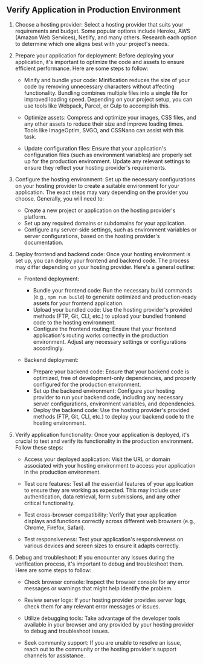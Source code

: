 



## Verify Application in Production Environment

1. Choose a hosting provider: Select a hosting provider that suits your requirements and budget. Some popular options include Heroku, AWS (Amazon Web Services), Netlify, and many others. Research each option to determine which one aligns best with your project's needs.

2. Prepare your application for deployment: Before deploying your application, it's important to optimize the code and assets to ensure efficient performance. Here are some steps to follow:

   - Minify and bundle your code: Minification reduces the size of your code by removing unnecessary characters without affecting functionality. Bundling combines multiple files into a single file for improved loading speed. Depending on your project setup, you can use tools like Webpack, Parcel, or Gulp to accomplish this.

   - Optimize assets: Compress and optimize your images, CSS files, and any other assets to reduce their size and improve loading times. Tools like ImageOptim, SVGO, and CSSNano can assist with this task.

   - Update configuration files: Ensure that your application's configuration files (such as environment variables) are properly set up for the production environment. Update any relevant settings to ensure they reflect your hosting provider's requirements.

3. Configure the hosting environment: Set up the necessary configurations on your hosting provider to create a suitable environment for your application. The exact steps may vary depending on the provider you choose. Generally, you will need to:

   - Create a new project or application on the hosting provider's platform.
   - Set up any required domains or subdomains for your application.
   - Configure any server-side settings, such as environment variables or server configurations, based on the hosting provider's documentation.

4. Deploy frontend and backend code: Once your hosting environment is set up, you can deploy your frontend and backend code. The process may differ depending on your hosting provider. Here's a general outline:

   - Frontend deployment:
     - Bundle your frontend code: Run the necessary build commands (e.g., `npm run build`) to generate optimized and production-ready assets for your frontend application.
     - Upload your bundled code: Use the hosting provider's provided methods (FTP, Git, CLI, etc.) to upload your bundled frontend code to the hosting environment.
     - Configure the frontend routing: Ensure that your frontend application's routing works correctly in the production environment. Adjust any necessary settings or configurations accordingly.

   - Backend deployment:
     - Prepare your backend code: Ensure that your backend code is optimized, free of development-only dependencies, and properly configured for the production environment.
     - Set up the backend environment: Configure your hosting provider to run your backend code, including any necessary server configurations, environment variables, and dependencies.
     - Deploy the backend code: Use the hosting provider's provided methods (FTP, Git, CLI, etc.) to deploy your backend code to the hosting environment.

5. Verify application functionality: Once your application is deployed, it's crucial to test and verify its functionality in the production environment. Follow these steps:

   - Access your deployed application: Visit the URL or domain associated with your hosting environment to access your application in the production environment.

   - Test core features: Test all the essential features of your application to ensure they are working as expected. This may include user authentication, data retrieval, form submissions, and any other critical functionality.

   - Test cross-browser compatibility: Verify that your application displays and functions correctly across different web browsers (e.g., Chrome, Firefox, Safari).

   - Test responsiveness: Test your application's responsiveness on various devices and screen sizes to ensure it adapts correctly.

6. Debug and troubleshoot: If you encounter any issues during the verification process, it's important to debug and troubleshoot them. Here are some steps to follow:

   - Check browser console: Inspect the browser console for any error messages or warnings that might help identify the problem.

   - Review server logs: If your hosting provider provides server logs, check them for any relevant error messages or issues.

   - Utilize debugging tools: Take advantage of the developer tools available in your browser and any provided by your hosting provider to debug and troubleshoot issues.

   - Seek community support: If you are unable to resolve an issue, reach out to the community or the hosting provider's support channels for assistance.

